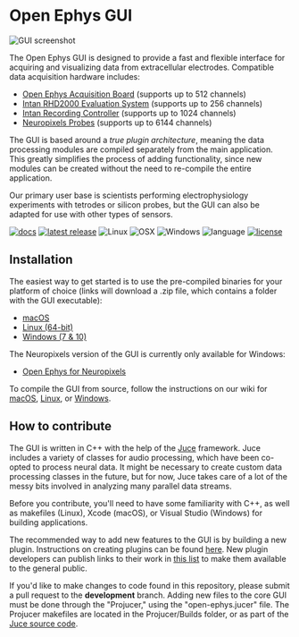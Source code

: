 # Open Ephys GUI

![GUI screenshot](https://static1.squarespace.com/static/53039db8e4b0649958e13c7b/t/53bc11f0e4b0e16f33110ad8/1404834318628/?format=1000w)

The Open Ephys GUI is designed to provide a fast and flexible interface for acquiring and visualizing data from extracellular electrodes. Compatible data acquisition hardware includes:
- [Open Ephys Acquisition Board](http://www.open-ephys.org/acq-board/) (supports up to 512 channels)
- [Intan RHD2000 Evaluation System](http://intantech.com/RHD2000_evaluation_system.html) (supports up to 256 channels)
- [Intan Recording Controller](http://intantech.com/recording_controller.html) (supports up to 1024 channels)
- [Neuropixels Probes](http://www.open-ephys.org/neuropixels/) (supports up to 6144 channels)

The GUI is based around a *true plugin architecture*, meaning the data processing modules are compiled separately from the main application. This greatly simplifies the process of adding functionality, since new modules can be created without the need to re-compile the entire application.

Our primary user base is scientists performing electrophysiology experiments with tetrodes or silicon probes, but the GUI can also be adapted for use with other types of sensors.

[![docs](https://img.shields.io/badge/docs-confluence-blue.svg)](https://open-ephys.atlassian.net/wiki/spaces/OEW/pages/491527/Open+Ephys+GUI)
[![latest release](https://img.shields.io/github/release/open-ephys/plugin-gui.svg)](https://github.com/open-ephys/plugin-GUI/releases)
![Linux](https://github.com/open-ephys/plugin-GUI/workflows/Linux/badge.svg)
![OSX](https://github.com/open-ephys/plugin-GUI/workflows/macOS/badge.svg)
![Windows](https://github.com/open-ephys/plugin-GUI/workflows/Windows/badge.svg)
![language](https://img.shields.io/badge/language-c++-blue.svg)
[![license](https://img.shields.io/badge/license-GPL3-blue.svg)](https://github.com/open-ephys/plugin-GUI/blob/master/Licenses/Open-Ephys-GPL-3.txt)

## Installation

The easiest way to get started is to use the pre-compiled binaries for your platform of choice (links will download a .zip file, which contains a folder with the GUI executable):
- [macOS](https://github.com/open-ephys-GUI-binaries/open-ephys/archive/mac.zip)
- [Linux (64-bit)](https://github.com/open-ephys-GUI-binaries/open-ephys/archive/linux.zip)
- [Windows (7 & 10)](https://github.com/open-ephys-GUI-binaries/open-ephys/archive/windows.zip)

The Neuropixels version of the GUI is currently only available for Windows:
- [Open Ephys for Neuropixels](https://github.com/open-ephys-gui-binaries/open-ephys/tree/neuropix)

To compile the GUI from source, follow the instructions on our wiki for [macOS](https://open-ephys.atlassian.net/wiki/spaces/OEW/pages/491555/macOS), [Linux](https://open-ephys.atlassian.net/wiki/spaces/OEW/pages/491546/Linux), or [Windows](https://open-ephys.atlassian.net/wiki/spaces/OEW/pages/491621/Windows).

## How to contribute

The GUI is written in C++ with the help of the [Juce](https://juce.com/) framework. Juce includes a variety of classes for audio processing, which have been co-opted to process neural data. It might be necessary to create custom data processing classes in the future, but for now, Juce takes care of a lot of the messy bits involved in analyzing many parallel data streams.

Before you contribute, you'll need to have some familiarity with C++, as well as makefiles (Linux), Xcode (macOS), or Visual Studio (Windows) for building applications.

The recommended way to add new features to the GUI is by building a new plugin. Instructions on creating plugins can be found [here](https://open-ephys.atlassian.net/wiki/spaces/OEW/pages/46596122/Plugin+build+files). New plugin developers can publish links to their work in [this list](https://open-ephys.atlassian.net/wiki/display/OEW/Third-party+plugin+repositories) to make them available to the general public.

If you'd like to make changes to code found in this repository, please submit a pull request to the **development** branch. Adding new files to the core GUI must be done through the "Projucer," using the "open-ephys.jucer" file. The Projucer makefiles are located in the Projucer/Builds folder, or as part of the [Juce source code](https://github.com/WeAreROLI/JUCE/tree/master/extras/Projucer).





